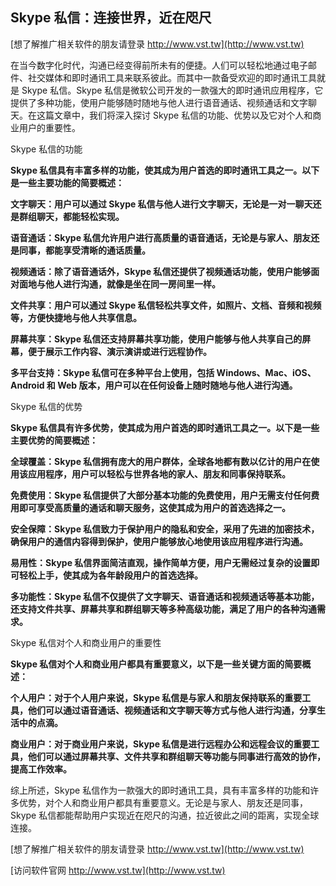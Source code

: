 ## **Skype 私信：连接世界，近在咫尺**

[想了解推广相关软件的朋友请登录 http://www.vst.tw](http://www.vst.tw)

在当今数字化时代，沟通已经变得前所未有的便捷。人们可以轻松地通过电子邮件、社交媒体和即时通讯工具来联系彼此。而其中一款备受欢迎的即时通讯工具就是 Skype 私信。Skype 私信是微软公司开发的一款强大的即时通讯应用程序，它提供了多种功能，使用户能够随时随地与他人进行语音通话、视频通话和文字聊天。在这篇文章中，我们将深入探讨 Skype 私信的功能、优势以及它对个人和商业用户的重要性。

Skype 私信的功能

**Skype 私信具有丰富多样的功能，使其成为用户首选的即时通讯工具之一。以下是一些主要功能的简要概述：**

**文字聊天：用户可以通过 Skype 私信与他人进行文字聊天，无论是一对一聊天还是群组聊天，都能轻松实现。**

**语音通话：Skype 私信允许用户进行高质量的语音通话，无论是与家人、朋友还是同事，都能享受清晰的通话质量。**

**视频通话：除了语音通话外，Skype 私信还提供了视频通话功能，使用户能够面对面地与他人进行沟通，就像是坐在同一房间里一样。**

**文件共享：用户可以通过 Skype 私信轻松共享文件，如照片、文档、音频和视频等，方便快捷地与他人共享信息。**

**屏幕共享：Skype 私信还支持屏幕共享功能，使用户能够与他人共享自己的屏幕，便于展示工作内容、演示演讲或进行远程协作。**

**多平台支持：Skype 私信可在多种平台上使用，包括 Windows、Mac、iOS、Android 和 Web 版本，用户可以在任何设备上随时随地与他人进行沟通。**

Skype 私信的优势

**Skype 私信具有许多优势，使其成为用户首选的即时通讯工具之一。以下是一些主要优势的简要概述：**

**全球覆盖：Skype 私信拥有庞大的用户群体，全球各地都有数以亿计的用户在使用该应用程序，用户可以轻松与世界各地的家人、朋友和同事保持联系。**

**免费使用：Skype 私信提供了大部分基本功能的免费使用，用户无需支付任何费用即可享受高质量的通话和聊天服务，这使其成为用户的首选选择之一。**

**安全保障：Skype 私信致力于保护用户的隐私和安全，采用了先进的加密技术，确保用户的通信内容得到保护，使用户能够放心地使用该应用程序进行沟通。**

**易用性：Skype 私信界面简洁直观，操作简单方便，用户无需经过复杂的设置即可轻松上手，使其成为各年龄段用户的首选选择。**

**多功能性：Skype 私信不仅提供了文字聊天、语音通话和视频通话等基本功能，还支持文件共享、屏幕共享和群组聊天等多种高级功能，满足了用户的各种沟通需求。**

Skype 私信对个人和商业用户的重要性

**Skype 私信对个人和商业用户都具有重要意义，以下是一些关键方面的简要概述：**

**个人用户：对于个人用户来说，Skype 私信是与家人和朋友保持联系的重要工具，他们可以通过语音通话、视频通话和文字聊天等方式与他人进行沟通，分享生活中的点滴。**

**商业用户：对于商业用户来说，Skype 私信是进行远程办公和远程会议的重要工具，他们可以通过屏幕共享、文件共享和群组聊天等功能与同事进行高效的协作，提高工作效率。**

综上所述，Skype 私信作为一款强大的即时通讯工具，具有丰富多样的功能和许多优势，对个人和商业用户都具有重要意义。无论是与家人、朋友还是同事，Skype 私信都能帮助用户实现近在咫尺的沟通，拉近彼此之间的距离，实现全球连接。

[想了解推广相关软件的朋友请登录 http://www.vst.tw](http://www.vst.tw)


[访问软件官网 http://www.vst.tw](http://www.vst.tw)
